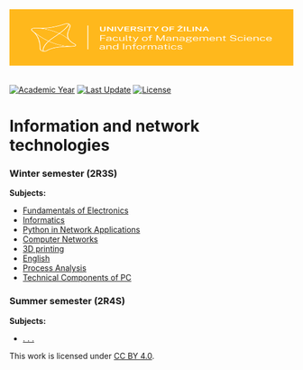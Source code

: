 <a href="https://www.fri.uniza.sk/" target="_blank">
  <img width="100%" height="100" src="https://raw.githubusercontent.com/bksivn/Hello/main/Logo_FRI_UNIZA_horizontalne_farebne_s_pozadim_s_ochrannou_zonou_EN.svg">
</a>

<br/>
<br/>



[![Academic Year](https://img.shields.io/static/v1?label=Academic%20Year&message=2021/2022&color=ffb81c&style=flat-square "Academic Year: 2021/2022")](#!)
[![Last Update](https://img.shields.io/github/last-commit/bksivn/Hello/main?label=Last%20Update&color=ffb81c&style=flat-square "Last Update")](#!)
[![License](https://img.shields.io/static/v1?label=License&message=CC%20BY%204.0&color=lightgray&style=flat-square "License: CC BY 4.0")](http://creativecommons.org/licenses/by/4.0/)



# Information and network technologies


### Winter semester (2R3S)

**Subjects:**
- [Fundamentals of Electronics](#!)
- [Informatics](#!)
- [Python in Network Applications](#!)
- [Computer Networks](#!)
- [3D printing](#!)
- [English](#!)
- [Process Analysis](#!)
- [Technical Components of PC](#!)


### Summer semester (2R4S)

**Subjects:**
- [. . .](#!)


<p>This work is licensed under
  <a href="http://creativecommons.org/licenses/by/4.0/"target="_blank">CC BY 4.0</a>.
</p>
